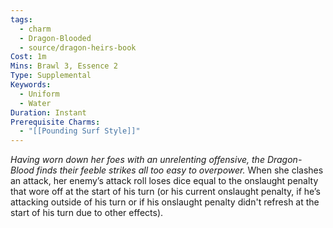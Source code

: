 ```yaml
---
tags:
  - charm
  - Dragon-Blooded
  - source/dragon-heirs-book
Cost: 1m
Mins: Brawl 3, Essence 2
Type: Supplemental
Keywords:
  - Uniform
  - Water
Duration: Instant
Prerequisite Charms:
  - "[[Pounding Surf Style]]"
---
```

*Having worn down her foes with an unrelenting offensive, the Dragon-Blood finds their feeble strikes all too easy to overpower.*
When she clashes an attack, her enemy’s attack roll loses dice equal to the onslaught penalty that wore off at the start of his turn (or his current onslaught penalty, if he’s attacking outside of his turn or if his onslaught penalty didn't refresh at the start of his turn due to other effects).